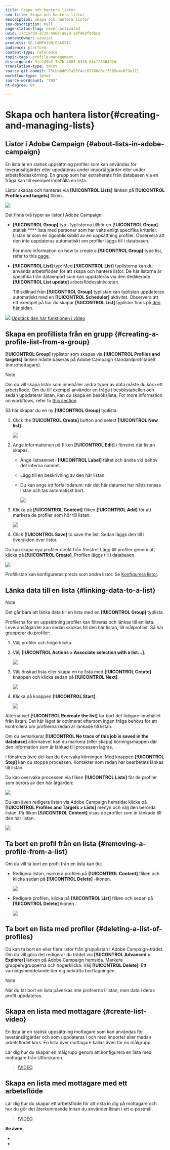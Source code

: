 ```yaml
---
title: Skapa och hantera listor
seo-title: Skapa och hantera listor
description: Skapa och hantera listor
seo-description: null
page-status-flag: never-activated
uuid: 17d1a7d0-a728-490e-a820-19f469fddbcd
contentOwner: sauviat
products: SG_CAMPAIGN/CLASSIC
audience: platform
content-type: reference
topic-tags: profile-management
discoiquuid: 9fc243b2-7b7b-4083-83f6-04c12336492d
translation-type: tm+mt
source-git-commit: 75cbb8d697a95f4cc07768e6cf3585e4e079e171
workflow-type: tm+mt
source-wordcount: '792'
ht-degree: 8%

---
```



# Skapa och hantera listor{#creating-and-managing-lists}

## Listor i Adobe Campaign {#about-lists-in-adobe-campaign}

En lista är en statisk uppsättning profiler som kan användas för leveransåtgärder eller uppdateras under importåtgärder eller under arbetsflödeskörning. En grupp som har extraherats från databasen via en fråga kan till exempel innehålla en lista.

Listor skapas och hanteras via **[!UICONTROL Lists]** länken på **[!UICONTROL Profiles and targets]** fliken.

![](assets/s_ncs_user_interface_group_link.png)

Det finns två typer av listor i Adobe Campaign:

* **[!UICONTROL Group]** typ: Typlistorna tillhör en **[!UICONTROL Group]** statisk **** lista med personer som har valts enligt specifika kriterier. Listan är som en ögonblicksbild av en uppsättning profiler. Observera att den inte uppdateras automatiskt om profiler läggs till i databasen.

   For more information on how to create a **[!UICONTROL Group]** type list, refer to this [page](#creating-a-profile-list-from-a-group).

* **[!UICONTROL List]** typ: Med **[!UICONTROL List]** typlistorna kan du använda arbetsflöden för att skapa och hantera listor. De här listorna är specifika från dataimport som kan uppdateras via den dedikerade **[!UICONTROL List update]** arbetsflödesaktiviteten.

   Till skillnad från **[!UICONTROL Group]** typlistan kan typlistan uppdateras automatiskt med en **[!UICONTROL Scheduler]** aktivitet. Observera att ett exempel på hur du skapar **[!UICONTROL List]** typlistor finns på [den här sidan](../../workflow/using/list-update.md).

![](assets/do-not-localize/how-to-video.png) [Upptäck den här funktionen i video](#create-list-video)

## Skapa en profillista från en grupp {#creating-a-profile-list-from-a-group}

**[!UICONTROL Group]** typlistor som skapas via **[!UICONTROL Profiles and targets]** länken måste baseras på Adobe Campaign standardprofiltabell (nms:mottagare).

>[!NOTE]
>
>Om du vill skapa listor som innehåller andra typer av data måste du köra ett arbetsflöde. Om du till exempel använder en fråga i besökstabellen och sedan uppdaterar listan, kan du skapa en besökslista. For more information on workflows, refer to [this section](../../workflow/using/about-workflows.md).

Så här skapar du en ny **[!UICONTROL Group]** typlista:

1. Click the **[!UICONTROL Create]** button and select **[!UICONTROL New list]**.

   ![](assets/s_ncs_user_new_group.png)

1. Ange informationen på fliken **[!UICONTROL Edit]** i fönstret där listan skapas.

   * Ange listnamnet i **[!UICONTROL Label]** fältet och ändra vid behov det interna namnet.
   * Lägg till en beskrivning av den här listan.
   * Du kan ange ett förfallodatum: när det här datumet har nåtts rensas listan och tas automatiskt bort.

      ![](assets/list_expiration_date.png)

1. Klicka på **[!UICONTROL Content]** fliken **[!UICONTROL Add]** för att markera de profiler som hör till listan.

   ![](assets/s_ncs_user_add_group.png)

1. Click **[!UICONTROL Save]** to save the list. Sedan läggs den till i översikten över listor.

Du kan skapa nya profiler direkt från fönstret Lägg till profiler genom att klicka på **[!UICONTROL Create]**. Profilen läggs till i databasen.

![](assets/s_ncs_user_new_recipient_from_group.png)

Profillistan kan konfigureras precis som andra listor. Se [Konfigurera listor](../../platform/using/adobe-campaign-workspace.md#configuring-lists).

## Länka data till en lista {#linking-data-to-a-list}

>[!NOTE]
>
>Det går bara att länka data till en lista med en **[!UICONTROL Group]** typlista.

Profilerna för en uppsättning profiler kan filtreras och länkas till en lista. Leveransåtgärder kan sedan skickas till den här listan, till målprofiler. Så här grupperar du profiler:

1. Välj profiler och högerklicka.
1. Välj **[!UICONTROL Actions > Associate selection with a list...]**.

   ![](assets/s_ncs_user_add_selection_to_group.png)

1. Välj önskad lista eller skapa en ny lista med **[!UICONTROL Create]** knappen och klicka sedan på **[!UICONTROL Next]**.

   ![](assets/s_ncs_user_add_selection_to_group_2.png)

1. Klicka på knappen **[!UICONTROL Start]**.

   ![](assets/s_ncs_user_add_selection_to_group_3.png)

Alternativet **[!UICONTROL Recreate the list]** tar bort det tidigare innehållet från listan. Det här läget är optimerat eftersom ingen fråga behövs för att kontrollera om profilerna redan är länkade till listan.

Om du avmarkerar **[!UICONTROL No trace of this job is saved in the database]** alternativet kan du markera (eller skapa) körningsmappen där den information som är länkad till processen lagras.

I fönstrets övre del kan du övervaka körningen. Med knappen **[!UICONTROL Stop]** kan du stoppa processen. Kontakter som redan har bearbetats länkas till listan.

Du kan övervaka processen via fliken **[!UICONTROL Lists]** för de profiler som berörs av den här åtgärden:

![](assets/s_ncs_user_add_selection_to_group_4.png)

Du kan även redigera listan via Adobe Campaign hemsida: klicka på **[!UICONTROL Profiles and Targets > Lists]** menyn och välj den berörda listan. På fliken **[!UICONTROL Content]** visas de profiler som är länkade till den här listan.

![](assets/s_ncs_user_add_selection_to_group_5.png)

## Ta bort en profil från en lista {#removing-a-profile-from-a-list}

Om du vill ta bort en profil från en lista kan du:

* Redigera listan, markera profilen på **[!UICONTROL Content]** fliken och klicka sedan på **[!UICONTROL Delete]** -ikonen.

   ![](assets/list_remove_a_recipient.png)

* Redigera profilen, klicka på **[!UICONTROL List]** fliken och sedan på **[!UICONTROL Delete]** ikonen .

   ![](assets/recipient_remove_a_list.png)

## Ta bort en lista med profiler {#deleting-a-list-of-profiles}

Du kan ta bort en eller flera listor från grupplistan i Adobe Campaign-trädet. Om du vill göra det redigerar du trädet via **[!UICONTROL Advanced > Explorer]** länken på Adobe Campaign hemsida. Markera gruppen/grupperna och högerklicka. Välj **[!UICONTROL Delete]**.  Ett varningsmeddelande ber dig bekräfta borttagningen.

>[!NOTE]
>
>När du tar bort en lista påverkas inte profilerna i listan, men data i deras profil uppdateras.

## Skapa en lista med mottagare {#create-list-video}

En lista är en statisk uppsättning mottagare som kan användas för leveransåtgärder och som uppdateras i och med importer eller medan arbetsflödet körs. En lista över mottagare kallas även för en målgrupp.

Lär dig hur du skapar en målgrupp genom att konfigurera en lista med mottagare från Utforskaren.

>[!VIDEO](https://video.tv.adobe.com/v/25602/quality=12)

## Skapa en lista med mottagare med ett arbetsflöde

Lär dig hur du skapar ett arbetsflöde för att rikta in dig på mottagare och hur du gör det återkommande innan du använder listan i ett e-postmål.

>[!VIDEO](https://video.tv.adobe.com/v/25603?quality=12)

**Se även**

* 

* 
